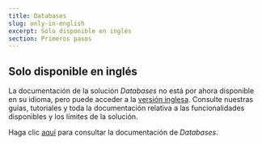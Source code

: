 ```yaml
---
title: Databases
slug: only-in-english
excerpt: Solo disponible en inglés
section: Primeros pasos
---
```


## Solo disponible en inglés

La documentación de la solución *Databases* no está por ahora disponible en su idioma, pero puede acceder a la [versión inglesa](https://docs.ovh.com/gb/en/publiccloud/databases/). Consulte nuestras guías, tutoriales y toda la documentación relativa a las funcionalidades disponibles y los límites de la solución.

Haga clic [aquí](https://docs.ovh.com/gb/en/publiccloud/databases/) para consultar la documentación de *Databases*.
